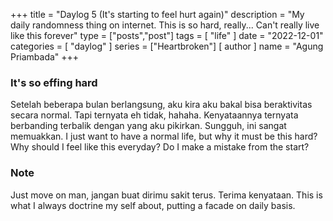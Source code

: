 +++
title = "Daylog 5 (It's starting to feel hurt again)"
description = "My daily randomness thing on internet. This is so hard, really... Can't really live like this forever"
type = ["posts","post"]
tags = [
    "life"
]
date = "2022-12-01"
categories = [
    "daylog"
]
series = ["Heartbroken"]
[ author ]
  name = "Agung Priambada"
+++

### It's so effing hard

Setelah beberapa bulan berlangsung, aku kira aku bakal bisa beraktivitas secara normal. Tapi ternyata eh tidak, hahaha. Kenyataannya ternyata berbanding terbalik dengan yang aku pikirkan. Sungguh, ini sangat memuakkan. I just want to have a normal life, but why it must be this hard? Why should I feel like this everyday? Do I make a mistake from the start?

### Note

Just move on man, jangan buat dirimu sakit terus. Terima kenyataan. This is what I always doctrine my self about, putting a facade on daily basis.

